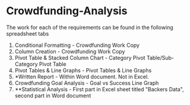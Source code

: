 # Crowdfunding-Analysis

The work for each of the requirements can be found in the following spreadsheet tabs

1) Conditional Formatting - Crowdfunding Work Copy
2) Column Creation - Crowdfunding Work Copy
3) Pivot Table & Stacked Column Chart - Category Pivot Table/Sub-Category Pivot Table
4) Pivot Tables & Line Graphs - Pivot Tables & Line Graphs
5) *Written Report - Within Word document. Not in Excel.
6) Crowdfunding Goal Analysis - Goal vs Success Line Graph
7) **Statistical Analysis - First part in Excel sheet titled "Backers Data", second part in Word document
